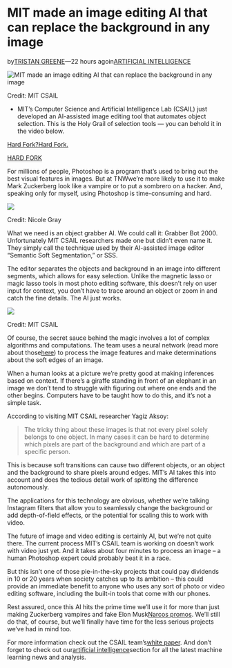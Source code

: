 # MIT made an image editing AI that can replace the background in any image



by[TRISTAN GREENE](https://thenextweb.com/author/tristangreen/)—22 hours agoin[ARTIFICIAL INTELLIGENCE](https://thenextweb.com/artificial-intelligence/)

![](https://cdn0.tnwcdn.com/wp-content/blogs.dir/1/files/2018/08/Woman-dancing-credit-MIT-CSAIL-796x391.png "MIT made an image editing AI that can replace the background in any image")

Credit: MIT CSAIL

* MIT’s Computer Science and Artificial Intelligence Lab \(CSAIL\) just developed an AI-assisted image editing tool that automates object selection. This is the Holy Grail of selection tools — you can behold it in the video below.



[Hard Fork?Hard Fork.](https://thenextweb.com/hardfork/?utm_medium=incontent&utm_source=thenextweb.com&&utm_campaign=hardfork-block5)



[HARD FORK](https://thenextweb.com/hardfork/?utm_medium=incontent&utm_source=thenextweb.com&&utm_campaign=hardfork-block5)

For millions of people, Photoshop is a program that’s used to bring out the best visual features in images. But at TNWwe’re more likely to use it to make Mark Zuckerberg look like a vampire or to put a sombrero on a hacker. And, speaking only for myself, using Photoshop is time-consuming and hard.



![](https://cdn0.tnwcdn.com/wp-content/blogs.dir/1/files/2018/08/zuck_vamp.jpg)

Credit: Nicole Gray



What we need is an object grabber AI. We could call it: Grabber Bot 2000. Unfortunately MIT CSAIL researchers made one but didn’t even name it. They simply call the technique used by their AI-assisted image editor “Semantic Soft Segmentation,” or SSS.

The editor separates the objects and background in an image into different segments, which allows for easy selection. Unlike the magnetic lasso or magic lasso tools in most photo editing software, this doesn’t rely on user input for context, you don’t have to trace around an object or zoom in and catch the fine details. The AI just works.



![](https://cdn0.tnwcdn.com/wp-content/blogs.dir/1/files/2018/08/Multiple-images-credit-MIT-CSAIL.png)

Credit: MIT CSAIL



Of course, the secret sauce behind the magic involves a lot of complex algorithms and computations. The team uses a neural network \(read more about those[here](https://thenextweb.com/artificial-intelligence/2018/07/03/a-beginners-guide-to-ai-neural-networks/)\) to process the image features and make determinations about the soft edges of an image.

When a human looks at a picture we’re pretty good at making inferences based on context. If there’s a giraffe standing in front of an elephant in an image we don’t tend to struggle with figuring out where one ends and the other begins. Computers have to be taught how to do this, and it’s not a simple task.

According to visiting MIT CSAIL researcher Yagiz Aksoy:

> The tricky thing about these images is that not every pixel solely belongs to one object. In many cases it can be hard to determine which pixels are part of the background and which are part of a specific person.

This is because soft transitions can cause two different objects, or an object and the background to share pixels around edges. MIT’s AI takes this into account and does the tedious detail work of splitting the difference autonomously.

The applications for this technology are obvious, whether we’re talking Instagram filters that allow you to seamlessly change the background or add depth-of-field effects, or the potential for scaling this to work with video.

The future of image and video editing is certainly AI, but we’re not quite there. The current process MIT’s CSAIL team is working on doesn’t work with video just yet. And it takes about four minutes to process an image – a human Photoshop expert could probably beat it in a race.

But this isn’t one of those pie-in-the-sky projects that could pay dividends in 10 or 20 years when society catches up to its ambition – this could provide an immediate benefit to anyone who uses any sort of photo or video editing software, including the built-in tools that come with our phones.

Rest assured, once this AI hits the prime time we’ll use it for more than just making Zuckerberg vampires and fake Elon Musk[Narcos promos](https://thenextweb.com/cars/2018/08/17/tesla-whistleblower-alleges-drug-trafficking-illegal-surveillance-at-nevada-gigafactory/). We’ll still do that, of course, but we’ll finally have time for the less serious projects we’ve had in mind too.

For more information check out the CSAIL team’s[white paper](http://cfg.mit.edu/sites/cfg.mit.edu/files/sss_3.pdf). And don’t forget to check out our[artificial intelligence](https://thenextweb.com/artificial-intelligence/)section for all the latest machine learning news and analysis.

  


